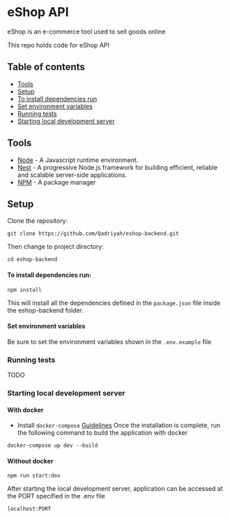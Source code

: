 # eShop API

eShop is an e-commerce tool used to sell goods online

This repo holds code for eShop API

## Table of contents

- [Tools](#tools)
- [Setup](#setup)
- [To install dependencies run](#to-install-dependencies-run)
- [Set environment variables](#set-environment-variables)
- [Running tests](#running-tests)
- [Starting local development server](#starting-local-development-server)

## Tools

- [Node](https://nodejs.org/docs/latest/api/) - A Javascript runtime environment.
- [Nest](https://docs.nestjs.com/) - A progressive Node.js framework for building efficient, reliable and scalable server-side applications.
- [NPM](https://www.npmjs.com/) - A package manager

## Setup

Clone the repository:

```
git clone https://github.com/Qadriyah/eshop-backend.git
```

Then change to project directory:

```
cd eshop-backend
```

#### To install dependencies run:

```
npm install
```

This will install all the dependencies defined in the `package.json` file inside the eshop-backend folder.

#### Set environment variables

Be sure to set the environment variables shown in the `.env.example` file

### Running tests

TODO

### Starting local development server

#### With docker

- Install `docker-compose` [Guidelines](https://docs.docker.com/compose/install/)
  Once the installation is complete, run the following command to build the application with docker

```
docker-compose up dev --build
```

#### Without docker

```
npm run start:dev
```

After starting the local development server, application can be accessed at the PORT specified in the .env file

```
localhost:PORT
```
